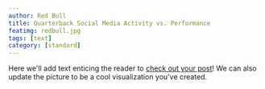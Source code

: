 ```yaml
---
author: Red Bull
title: Quarterback Social Media Activity vs. Performance
featimg: redbull.jpg
tags: [text]
category: [standard]
---
```


Here we'll add text enticing the reader to <a href="https://stat231-f20.github.io/Blog-Red-Bull/" target="blank">check out your post</a>!  We can also update the picture to be a cool visualization you've created.

